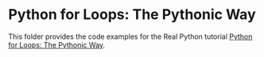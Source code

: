 # Python for Loops: The Pythonic Way

This folder provides the code examples for the Real Python tutorial [Python for Loops: The Pythonic Way](https://realpython.com/python-for-loop/).
